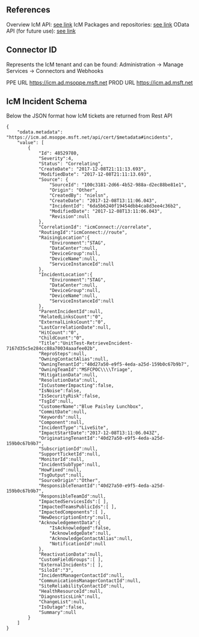 ## References

Overview IcM API: [see link](https://microsoft.sharepoint.com/teams/WAG/EngSys/IncidentManagement/IcM%20User%20Guide/Injecting%20incidents%20programmatically%20into%20IcM%20using%20the%20connector%20model.aspx)
IcM Packages and repositories: [see link](https://icm.ad.msft.net/imp/v3/support/Connectors-amp-Developers/ICM-supported-librariespackages)
OData API (for future use): [see link](https://icm.ad.msft.net/imp/v3/support/oData-APIs/Home)

## Connector ID
Represents the IcM tenant and can be found:
Administration -> Manage Services -> Connectors and Webhooks 

PPE URL https://icm.ad.msoppe.msft.net
PROD URL https://icm.ad.msft.net

## IcM Incident Schema
Below the JSON format how IcM tickets are returned from Rest API

```
{
    "odata.metadata": "https://icm.ad.msoppe.msft.net/api/cert/$metadata#incidents",
    "value": [
        { 
            "Id": 48529780, 
            "Severity":4,
            "Status": "Correlating", 
            "CreateDate": "2017-12-08T21:11:13.693",
            "ModifiedDate": "2017-12-08T21:11:13.693",
            "Source": {
                "SourceId": "100c3181-2d66-4b52-988a-d2ec88be81e1",
                "Origin": "Other",
                "CreatedBy": "nielsn",
                "CreateDate": "2017-12-08T13:11:06.043",
                "IncidentId": "6da5b6240f19454dbb4ca8d3ee4c36b2",
                "ModifiedDate": "2017-12-08T13:11:06.043",
                "Revision":null
            },
            "CorrelationId": "icmConnect://correlate",
            "RoutingId":"icmConnect://route",
            "RaisingLocation":{
                "Environment":"STAG",
                "DataCenter":null,
                "DeviceGroup":null,
                "DeviceName":null,
                "ServiceInstanceId":null
            },
            "IncidentLocation":{
                "Environment":"STAG",
                "DataCenter":null,
                "DeviceGroup":null,
                "DeviceName":null,
                "ServiceInstanceId":null
            },
            "ParentIncidentId":null,
            "RelatedLinksCount":"0",
            "ExternalLinksCount":"0",
            "LastCorrelationDate":null,
            "HitCount":"0",
            "ChildCount":"0",
            "Title":"UnitTest-RetrieveIncident-7167d35c5e284cc88a70034aaafee02b",
            "ReproSteps":null,
            "OwningContactAlias":null,
            "OwningTenantId":"40d27a50-e9f5-4eda-a25d-159b0c67b9b7",
            "OwningTeamId":"MSFCPOC\\\\Triage",
            "MitigationData":null,
            "ResolutionData":null,
            "IsCustomerImpacting":false,
            "IsNoise":false,
            "IsSecurityRisk":false,
            "TsgId":null,
            "CustomerName":"Blue Paisley Lunchbox",
            "CommitDate":null,
            "Keywords":null,
            "Component":null,
            "IncidentType":"LiveSite",
            "ImpactStartDate":"2017-12-08T13:11:06.043Z",
            "OriginatingTenantId":"40d27a50-e9f5-4eda-a25d-159b0c67b9b7",
            "SubscriptionId":null,
            "SupportTicketId":null,
            "MonitorId":null,
            "IncidentSubType":null,
            "HowFixed":null,
            "TsgOutput":null,
            "SourceOrigin":"Other",
            "ResponsibleTenantId":"40d27a50-e9f5-4eda-a25d-159b0c67b9b7",
            "ResponsibleTeamId":null,
            "ImpactedServicesIds":[ ],
            "ImpactedTeamsPublicIds":[ ],
            "ImpactedComponents":[ ],
            "NewDescriptionEntry":null,
            "AcknowledgementData":{
                "IsAcknowledged":false,
                "AcknowledgeDate":null,
                "AcknowledgeContactAlias":null,
                "NotificationId":null 
            },
            "ReactivationData":null,
            "CustomFieldGroups":[ ],
            "ExternalIncidents":[ ],
            "SiloId":"3",
            "IncidentManagerContactId":null,
            "CommunicationsManagerContactId":null,
            "SiteReliabilityContactId":null,
            "HealthResourceId":null,
            "DiagnosticsLink":null,
            "ChangeList":null,
            "IsOutage":false,
            "Summary":null
        }
    ]
}
```
